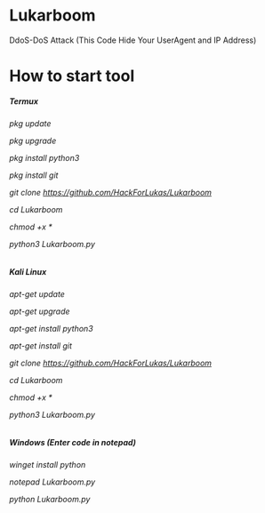 # Lukarboom
DdoS-DoS Attack (This Code Hide Your UserAgent and IP Address)

# How to start tool
<h5>Termux</h5>
<h6>pkg update

pkg upgrade

pkg install python3

pkg install git

git clone https://github.com/HackForLukas/Lukarboom

cd Lukarboom

chmod +x *

python3 Lukarboom.py</h6>
<h5>Kali Linux</h5>
<h6>apt-get update

apt-get upgrade

apt-get install python3

apt-get install git

git clone https://github.com/HackForLukas/Lukarboom

cd Lukarboom

chmod +x *

python3 Lukarboom.py</h6>
<h5>Windows (Enter code in notepad)</h5>
<h6>winget install python

notepad Lukarboom.py

python Lukarboom.py</h6>
